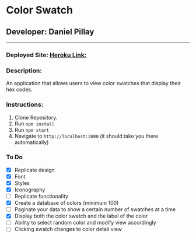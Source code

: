 # Color Swatch
## Developer: Daniel Pillay
---

### Deployed Site: [Heroku Link:](https://www.google.com)
### Description: 
An application that allows users to view color swatches that display their hex codes. 

### Instructions: 
1. Clone Repository.
1. Run ``npm install``
1. Run ``npm start``
1. Navigate to ``http://localhost:3000``
(it should take you there automatically)

### To Do
- [x] Replicate design
- [x] Font
- [x] Styles
- [x] Iconography
- [ ] Replicate functionality
- [x] Create a database of colors (minimum 100)
- [ ] Paginate your data to show a certain number of swatches at a time
- [x] Display both the color swatch and the label of the color
- [ ] Ability to select random color and modify view accordingly
- [ ] Clicking swatch changes to color detail view
